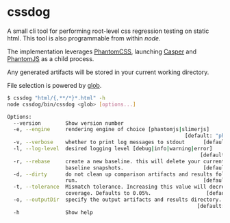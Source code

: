# cssdog

A small cli tool for performing root-level css regression testing on static html. This tool is also programmable from within *node*.

The implementation leverages [PhantomCSS](https://github.com/Huddle/PhantomCSS), launching [Casper](https://github.com/n1k0/casperjs) and [PhantomJS](https://github.com/ariya/phantomjs) as a child process.

Any generated artifacts will be stored in your current working directory.

File selection is powered by [glob](https://github.com/isaacs/node-glob).

```bash
$ cssdog "html/{,**/*}*.html" -h
node cssdog/bin/cssdog <glob> [options...]

Options:
  --version        Show version number
  -e, --engine     rendering engine of choice [phantomjs|slimerjs]
                                                          [default: "phantomjs"]
  -v, --verbose    whether to print log messages to stdout      [default: false]
  -l, --log-level  desired logging level [debug|info|warning|error]
                                                               [default: "info"]
  -r, --rebase     create a new baseline. this will delete your current
                   baseline snapshots.                          [default: false]
  -d, --dirty      do not clean up comparison artifacts and results following a
                   run.                                         [default: false]
  -t, --tolerance  Mismatch tolerance. Increasing this value will decrease test
                   coverage. Defaults to 0.05%.                  [default: 0.05]
  -o, --outputDir  specify the output artifacts and results directory.
                                                              [default: "./out"]
  -h               Show help

```
